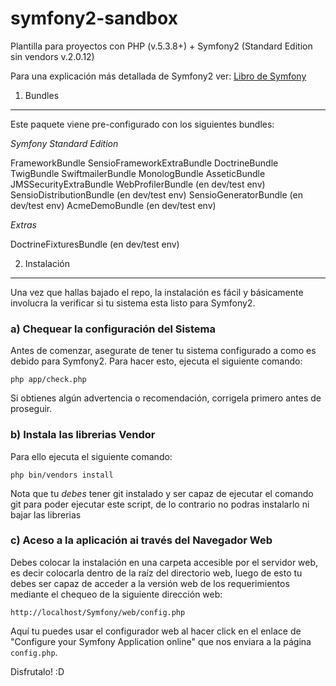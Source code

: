 symfony2-sandbox
================

Plantilla para proyectos con PHP (v.5.3.8+) + Symfony2 (Standard Edition sin vendors v.2.0.12)

Para una explicación más detallada de Symfony2 ver:
[Libro de Symfony](http://symfony.com/doc/current/book/index.html)

1) Bundles
----------

Este paquete viene pre-configurado con los siguientes bundles:

*Symfony Standard Edition*

FrameworkBundle
SensioFrameworkExtraBundle
DoctrineBundle
TwigBundle
SwiftmailerBundle
MonologBundle
AsseticBundle
JMSSecurityExtraBundle
WebProfilerBundle (en dev/test env)
SensioDistributionBundle (en dev/test env)
SensioGeneratorBundle (en dev/test env)
AcmeDemoBundle (en dev/test env)

*Extras*

DoctrineFixturesBundle (en dev/test env)

2) Instalación
--------------

Una vez que hallas bajado el repo, la instalación es fácil y básicamente involucra
la verificar si tu sistema esta listo para Symfony2.

### a) Chequear la configuración del Sistema

Antes de comenzar, asegurate de tener tu sistema configurado a como es debido
para Symfony2. Para hacer esto, ejecuta el siguiente comando:

    php app/check.php

Si obtienes algún advertencia o recomendación, corrigela primero antes de proseguir.

### b) Instala las librerias Vendor

Para ello ejecuta el siguiente comando:

    php bin/vendors install

Nota que tu *debes* tener git instalado y ser capaz de ejecutar el comando git
para poder ejecutar este script, de lo contrario no podras instalarlo ni bajar
las librerias

### c) Aceso a la aplicación ai través del Navegador Web

Debes colocar la instalación en una carpeta accesible por el servidor web,
es decir colocarla dentro de la raíz del directorio web, luego de esto tu debes
ser capaz de acceder a la versión web de los requerimientos mediante el chequeo
de la siguiente dirección web:

    http://localhost/Symfony/web/config.php

Aquí tu puedes usar el configurador web al hacer click en el enlace de 
"Configure your Symfony Application online" que nos enviara a la página
``config.php``.

Disfrutalo! :D
